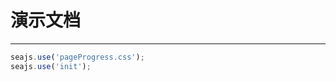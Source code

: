 # 演示文档

---

<script>
seajs.config({
  alias: {
    'jquery': 'http://scdn.bozhong.com/source/common/js/jquery.min.js'
  },
  preload: ["jquery"]
});
</script>

````javascript
seajs.use('pageProgress.css');
seajs.use('init');
````
